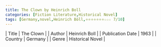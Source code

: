 ```yaml
---
title: The Clown by Heinrich Boll
categories: [Fiction Literature,Historical Novel]
tags: [Germany,novel,Heinrich Böll,⭐⭐⭐⭐⭐⭐⭐☆☆☆ 7/10]
---
```

        
| Title | The Clown  |
| Author |  Heinrich Boll  |
| Publication Date | 1963   |
| Country | Germany |
| Genre | Historical Novel  |
        